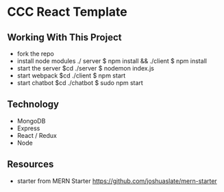 # CCC React Template

## Working With This Project
- fork the repo
- install node modules ./ server $ npm install && ./client $ npm install  
- start the server $cd ./server $ nodemon index.js
- start webpack $cd ./client $ npm start
- start chatbot $cd ./chatbot $ sudo npm start

## Technology
- MongoDB
- Express
- React / Redux
- Node

## Resources
- starter from MERN Starter <https://github.com/joshuaslate/mern-starter>
